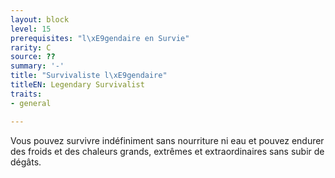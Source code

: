 ```yaml
---
layout: block
level: 15
prerequisites: "l\xE9gendaire en Survie"
rarity: C
source: ??
summary: '-'
title: "Survivaliste l\xE9gendaire"
titleEN: Legendary Survivalist
traits:
- general

---
```


<p>Vous pouvez survivre indéfiniment sans nourriture ni eau et pouvez endurer des froids et des chaleurs grands, extrêmes et extraordinaires sans subir de dégâts.</p>